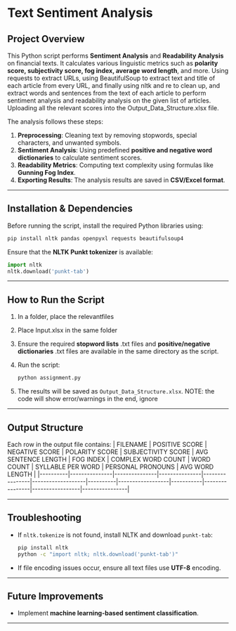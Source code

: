 # **Text Sentiment Analysis**

## **Project Overview**
This Python script performs **Sentiment Analysis** and **Readability Analysis** on financial texts. It calculates various linguistic metrics such as **polarity score, subjectivity score, fog index, average word length**, and more. Using requests to extract URLs, using BeautifulSoup to extract text and title of each article from every URL, and finally using nltk and re to clean up, and extract words and sentences from the text of each article to perform sentiment analysis and readability analysis on the given list of articles. Uploading all the relevant scores into the Output_Data_Structure.xlsx file.

The analysis follows these steps:
1. **Preprocessing**: Cleaning text by removing stopwords, special characters, and unwanted symbols.
2. **Sentiment Analysis**: Using predefined **positive and negative word dictionaries** to calculate sentiment scores.
3. **Readability Metrics**: Computing text complexity using formulas like **Gunning Fog Index**.
4. **Exporting Results**: The analysis results are saved in **CSV/Excel format**.

---

## **Installation & Dependencies**
Before running the script, install the required Python libraries using:

```sh
pip install nltk pandas openpyxl requests beautifulsoup4
```

Ensure that the **NLTK Punkt tokenizer** is available:

```python
import nltk
nltk.download('punkt-tab')
```

---

## **How to Run the Script**
1. In a folder, place the relevantfiles
2. Place Input.xlsx in the same folder
2. Ensure the required **stopword lists** .txt files and **positive/negative dictionaries** .txt files are available in the same directory as the script.
3. Run the script:

   ```sh
   python assignment.py
   ```

4. The results will be saved as `Output_Data_Structure.xlsx`.
NOTE: the code will show error/warnings in the end, ignore
---

## **Output Structure**
Each row in the output file contains:
| FILENAME | POSITIVE SCORE | NEGATIVE SCORE | POLARITY SCORE | SUBJECTIVITY SCORE | AVG SENTENCE LENGTH | FOG INDEX | COMPLEX WORD COUNT | WORD COUNT | SYLLABLE PER WORD | PERSONAL PRONOUNS | AVG WORD LENGTH |
|----------|---------------|---------------|---------------|----------------|-------------------|----------|------------------|-----------|----------------|-----------------|----------------|

---

## **Troubleshooting**
- If `nltk.tokenize` is not found, install NLTK and download `punkt-tab`:
  ```sh
  pip install nltk
  python -c "import nltk; nltk.download('punkt-tab')"
  ```
- If file encoding issues occur, ensure all text files use **UTF-8** encoding.

---

## **Future Improvements**
- Implement **machine learning-based sentiment classification**.

---
